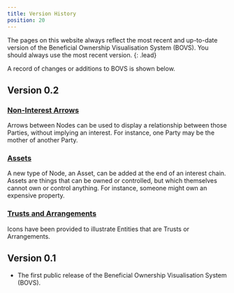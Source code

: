 ```yaml
---
title: Version History
position: 20
---
```


The pages on this website always reflect the most recent and up-to-date version of the Beneficial Ownership Visualisation System (BOVS). You should always use the most recent version.
{: .lead}

A record of changes or additions to BOVS is shown below.


## Version 0.2

### [Non-Interest Arrows](/visualisation/core/relationships-arrows)

Arrows between Nodes can be used to display a relationship between those Parties, without implying an interest. For instance, one Party may be the mother of another Party.

### [Assets](/visualisation/core/parties-nodes)

A new type of Node, an Asset, can be added at the end of an interest chain. Assets are things that can be owned or controlled, but which themselves cannot own or control anything. For instance, someone might own an expensive property.

### [Trusts and Arrangements](/visualisation/core/vocabulary)

Icons have been provided to illustrate Entities that are Trusts or Arrangements.


## Version 0.1

* The first public release of the Beneficial Ownership Visualisation System (BOVS).